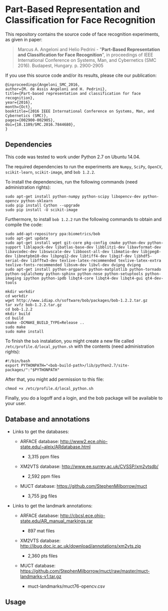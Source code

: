 # Part-Based Representation and Classification for Face Recognition

This repository contains the source code of face recognition experiments, as given in paper:

> Marcus A. Angeloni and Helio Pedrini - "**Part-Based Representation and Classification for Face Recognition**", in proceedings of IEEE International Conference on Systems, Man, and Cybernetics (SMC 2016). Budapest, Hungary. p. 2900-2905

If you use this source code and/or its results, please cite our publication:

```
@inproceedings{Angeloni_SMC_2016, 
author={M. de Assis Angeloni and H. Pedrini}, 
title={Part-based representation and classification for face recognition}, 
year={2016},
month={Oct},
booktitle={2016 IEEE International Conference on Systems, Man, and Cybernetics (SMC)}, 
pages={002900-002905}, 
doi={10.1109/SMC.2016.7844680}, 
}
```

Dependencies
------------------

This code was tested to work under Python 2.7 on Ubuntu 14.04.

The required dependencies to run the experiments are `Numpy`, `SciPy`, `OpenCV`, `scikit-learn`, `scikit-image`, and `bob 1.2.2`.

To install the dependencies, run the following commands (need administration rights):

```
sudo apt-get install python-numpy python-scipy libopencv-dev python-opencv python-sklearn
sudo pip install Cython --upgrade
sudo pip install -U scikit-image
```

Furthermore, to install `bob 1.2.2` run the following commands to obtain and compile the code:
```
sudo add-apt-repository ppa:biometrics/bob
sudo apt-get update
sudo apt-get install wget git-core pkg-config cmake python-dev python-support liblapack-dev libatlas-base-dev libblitz1-dev libavformat-dev libavcodec-dev libswscale-dev libboost-all-dev libmatio-dev libjpeg8-dev libnetpbm10-dev libpng12-dev libtiff4-dev libgif-dev libhdf5-serial-dev libfftw3-dev texlive-latex-recommended texlive-latex-extra texlive-fonts-recommended libsvm-dev libvl-dev dvipng dvipng
sudo apt-get install python-argparse python-matplotlib python-tornado python-sqlalchemy python-sphinx python-nose python-setuptools python-imaging ipython python-ipdb libqt4-core libqt4-dev libqt4-gui qt4-dev-tools

mkdir workdir
cd workdir
wget http://www.idiap.ch/software/bob/packages/bob-1.2.2.tar.gz
tar xvfz bob-1.2.2.tar.gz
cd bob-1.2.2
mkdir build
cd build
cmake -DCMAKE_BUILD_TYPE=Release ..
sudo make
sudo make install
```

To finish the `bob` instalation, you might create a new file called `/etc/profile.d/local_python.sh` with the contents (need administration rights):

```
#!/bin/bash
export PYTHONPATH="<bob-build-path>/lib/python2.7/site-packages/":"$PYTHONPATH"
```

After that, you might add permission to this file:
```
chmod +x /etc/profile.d/local_python.sh
```

Finally, you do a logoff and a login, and the bob package will be available to your user.

Database and annotations
------------------

* Links to get the databases:

	* ARFACE database: http://www2.ece.ohio-state.edu/~aleix/ARdatabase.html
		* 3,315 ppm files

	* XM2VTS database: http://www.ee.surrey.ac.uk/CVSSP/xm2vtsdb/
		* 2,592 ppm files

	* MUCT database: https://github.com/StephenMilborrow/muct
		* 3,755 jpg files

* Links to get the landmark annotations:

	* ARFACE database: http://cbcsl.ece.ohio-state.edu/AR_manual_markings.rar
		* 897 mat files

	* XM2VTS database: http://ibug.doc.ic.ac.uk/download/annotations/xm2vts.zip
		* 2,360 pts files

	* MUCT database: https://github.com/StephenMilborrow/muct/raw/master/muct-landmarks-v1.tar.gz
		* muct-landmarks/muct76-opencv.csv

Usage
------------------
